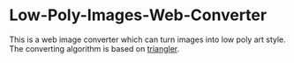 # Low-Poly-Images-Web-Converter
This is a web image converter which can turn images into low poly art style. The converting algorithm is based on [triangler](https://github.com/tdh8316/triangler).
